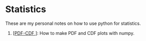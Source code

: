 # Statistics

These are my personal notes on how to use python for statistics.   


1. [<a href="https://github.com/trangel/Data-Science/blob/master/statistics/PDF-CDF.ipynb">PDF-CDF </a>]: How to make PDF and CDF plots with numpy.   



